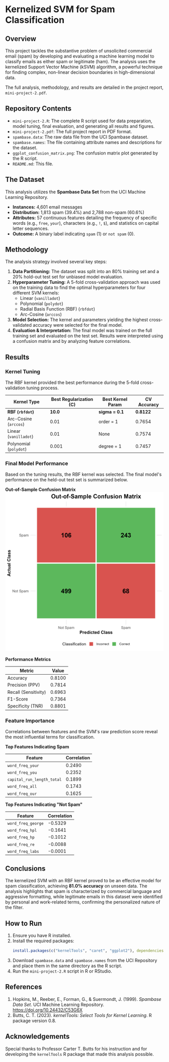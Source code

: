 # Kernelized SVM for Spam Classification

## Overview

This project tackles the substantive problem of unsolicited commercial email (spam) by developing and evaluating a machine learning model to classify emails as either spam or legitimate (ham). The analysis uses the kernelized Support Vector Machine (kSVM) algorithm, a powerful technique for finding complex, non-linear decision boundaries in high-dimensional data.

The full analysis, methodology, and results are detailed in the project report, `mini-project-2.pdf`.

## Repository Contents

* `mini-project-2.R`: The complete R script used for data preparation, model tuning, final evaluation, and generating all results and figures.
* `mini-project-2.pdf`: The full project report in PDF format.
* `spambase.data`: The raw data file from the UCI Spambase dataset.
* `spambase.names`: The file containing attribute names and descriptions for the dataset.
* `ggplot_confusion_matrix.png`: The confusion matrix plot generated by the R script.
* `README.md`: This file.

## The Dataset

This analysis utilizes the **Spambase Data Set** from the UCI Machine Learning Repository.

* **Instances:** 4,601 email messages
* **Distribution:** 1,813 spam (39.4%) and 2,788 non-spam (60.6%)
* **Attributes:** 57 continuous features detailing the frequency of specific words (e.g., `free`, `your`), characters (e.g., `!`, `$`), and statistics on capital letter sequences.
* **Outcome:** A binary label indicating `spam` (1) or `not spam` (0).

## Methodology

The analysis strategy involved several key steps:

1.  **Data Partitioning:** The dataset was split into an 80% training set and a 20% hold-out test set for unbiased model evaluation.
2.  **Hyperparameter Tuning:** A 5-fold cross-validation approach was used on the training data to find the optimal hyperparameters for four different SVM kernels:
    * Linear (`vanilladot`)
    * Polynomial (`polydot`)
    * Radial Basis Function (RBF) (`rbfdot`)
    * Arc-Cosine (`arccos`)
3.  **Model Selection:** The kernel and parameters yielding the highest cross-validated accuracy were selected for the final model.
4.  **Evaluation & Interpretation:** The final model was trained on the full training set and evaluated on the test set. Results were interpreted using a confusion matrix and by analyzing feature correlations.

## Results

### Kernel Tuning

The RBF kernel provided the best performance during the 5-fold cross-validation tuning process.

| Kernel Type         | Best Regularization (C) | Best Kernel Param | CV Accuracy     |
| ------------------- | ----------------------- | ----------------- | --------------- |
| **RBF (`rbfdot`)** | **10.0** | **sigma = 0.1** | **0.8122** |
| Arc-Cosine (`arccos`) | 0.01                    | order = 1         | 0.7654          |
| Linear (`vanilladot`) | 0.01                    | None              | 0.7574          |
| Polynomial (`polydot`)| 0.001                   | degree = 1        | 0.7457          |

### Final Model Performance

Based on the tuning results, the RBF kernel was selected. The final model's performance on the held-out test set is summarized below.

**Out-of-Sample Confusion Matrix**
![Confusion Matrix](ggplot_confusion_matrix.png)

**Performance Metrics**

| Metric               | Value  |
| -------------------- | ------ |
| Accuracy             | 0.8100 |
| Precision (PPV)      | 0.7814 |
| Recall (Sensitivity) | 0.6963 |
| F1-Score             | 0.7364 |
| Specificity (TNR)    | 0.8801 |

### Feature Importance

Correlations between features and the SVM's raw prediction score reveal the most influential terms for classification.

**Top Features Indicating Spam**

| Feature                    | Correlation |
| -------------------------- | ----------- |
| `word_freq_your`           | 0.2490      |
| `word_freq_you`            | 0.2352      |
| `capital_run_length_total` | 0.1899      |
| `word_freq_all`            | 0.1743      |
| `word_freq_our`            | 0.1625      |

**Top Features Indicating "Not Spam"**

| Feature            | Correlation |
| ------------------ | ----------- |
| `word_freq_george` | -0.5329     |
| `word_freq_hpl`    | -0.1641     |
| `word_freq_hp`     | -0.1012     |
| `word_freq_re`     | -0.0088     |
| `word_freq_labs`   | -0.0001     |

## Conclusions

The kernelized SVM with an RBF kernel proved to be an effective model for spam classification, achieving **81.0% accuracy** on unseen data. The analysis highlights that spam is characterized by commercial language and aggressive formatting, while legitimate emails in this dataset were identified by personal and work-related terms, confirming the personalized nature of the filter.

## How to Run

1.  Ensure you have R installed.
2.  Install the required packages:
    ```r
    install.packages(c("kernelTools", "caret", "ggplot2"), dependencies = TRUE, type = "binary")
    ```
3.  Download `spambase.data` and `spambase.names` from the UCI Repository and place them in the same directory as the R script.
4.  Run the `mini-project-2.R` script in R or RStudio.

## References

1.  Hopkins, M., Reeber, E., Forman, G., & Suermondt, J. (1999). *Spambase Data Set*. UCI Machine Learning Repository. https://doi.org/10.24432/C53G6X
2.  Butts, C. T. (2023). *kernelTools: Select Tools for Kernel Learning*. R package version 0.8.

## Acknowledgements

Special thanks to Professor Carter T. Butts for his instruction and for developing the `kernelTools` R package that made this analysis possible.

